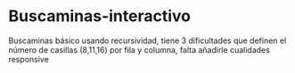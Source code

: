 # Buscaminas-interactivo
Buscaminas básico usando recursividad, tiene 3 dificultades que definen el número de casillas (8,11,16) por fila y columna, falta añadirle cualidades responsive
